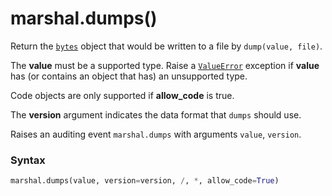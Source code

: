 # marshal.dumps()

Return the [`bytes`](/built-in-types/bytes/) object that would be written to a file by `dump(value, file)`.

The **value** must be a supported type. Raise a [`ValueError`](/exceptions/ValueError.md) exception if **value** has (or contains an object that has) an unsupported type.

Code objects are only supported if **allow_code** is true.

The **version** argument indicates the data format that `dumps` should use.

Raises an auditing event `marshal.dumps` with arguments `value`, `version`.

### Syntax

```python
marshal.dumps(value, version=version, /, *, allow_code=True)
```
